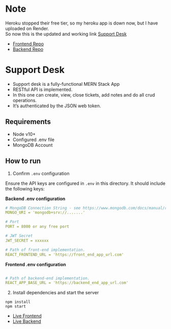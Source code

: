 # Note
Heroku stopped their free tier, so my heroku app is down now, but I have uploaded on Render. <br>
So now this is the updated and working link <a href = "https://support-desk-d5y5.onrender.com/">Support Desk</a>

- [Frontend Repo](https://github.com/Dikshant09/supportdesk-frontend)
- [Backend Repo](https://github.com/Dikshant09/supportdesk-backend)

# Support Desk
- Support desk is a fully-functional MERN Stack App
- RESTful API is implemented.
- In this one can create, view, close tickets, add notes and do all crud operations.
- It’s authenticated by the JSON web token.

## Requirements

- Node v10+
- Configured .env file
- MongoDB Account

## How to run

1. Confirm `.env` configuration

Ensure the API keys are configured in `.env` in this directory. It should include the following keys:

<b>Backend .env configuration</b>
```yaml
# MongoDB Connection String - see https://www.mongodb.com/docs/manual/reference/connection-string/
MONGO_URI = 'mongodb+srv://.......' 

# Port 
PORT = 8000 or any free port

# JWT Secret
JWT_SECRET = xxxxxx 

# Path of front-end implementation. 
REACT_FRONTEND_URL = 'https://front_end_app_url.com'
```
<b>Frontend .env configuration</b>

```yaml

# Path of backend-end implementation. 
REACT_APP_BASE_URL = 'https://backend_end_app_url.com'

```

2. Install dependencies and start the server

```
npm install
npm start
```
- [Live Frontend](https://support-desk-d5y5.onrender.com/)
- [Live Backend](https://support-desk-api-gee5.onrender.com/api/tickets/)
